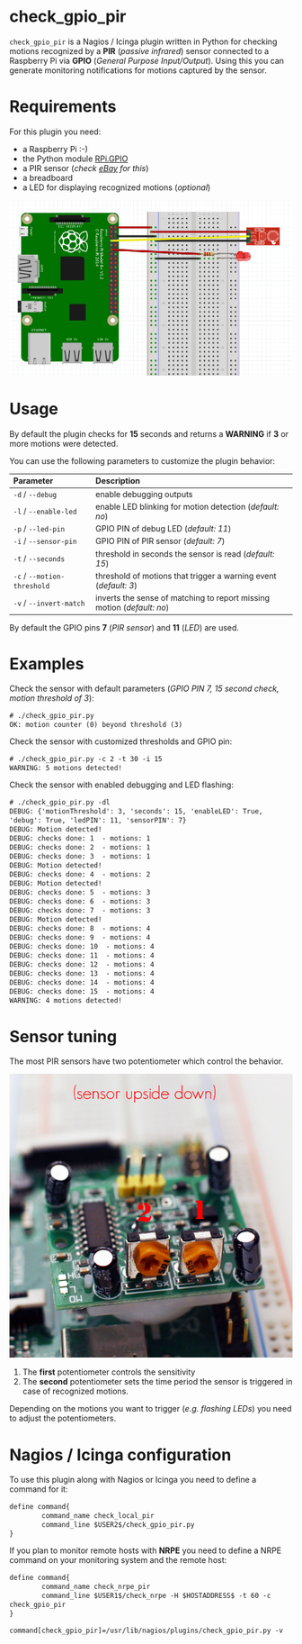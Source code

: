 check_gpio_pir
==============

``check_gpio_pir`` is a Nagios / Icinga plugin written in Python for checking motions recognized by a **PIR** (*passive infrared*) sensor connected to a Raspberry Pi via **GPIO** (*General Purpose Input/Output*).
Using this you can generate monitoring notifications for motions captured by the sensor.

Requirements
============
For this plugin you need:
- a Raspberry Pi :-)
- the Python module [RPi.GPIO](https://pypi.python.org/pypi/RPi.GPIO)
- a PIR sensor (*check [eBay](http://www.ebay.com) for this*)
- a breadboard
- a LED for displaying recognized motions (*optional*)

![Example layout](https://raw.githubusercontent.com/stdevel/check_gpio_pir/master/example_layout.jpg "Example layout")


Usage
=====
By default the plugin checks for **15** seconds and returns a **WARNING** if **3** or more motions were detected.

You can use the following parameters to customize the plugin behavior:

| Parameter | Description |
|:----------|:------------|
| ``-d`` / ``--debug`` | enable debugging outputs |
| ``-l`` / ``--enable-led`` | enable LED blinking for motion detection (*default: no*) |
| ``-p`` / ``--led-pin`` | GPIO PIN of debug LED (*default: 11*) |
| ``-i`` / ``--sensor-pin`` | GPIO PIN of PIR sensor (*default: 7*) |
| ``-t`` / ``--seconds`` | threshold in seconds the sensor is read (*default: 15*) |
| ``-c`` / ``--motion-threshold`` | threshold of motions that trigger a warning event (*default: 3*) |
| ``-v`` / ``--invert-match`` | inverts the sense of matching to report missing motion (*default: no*) |

By default the GPIO pins **7** (*PIR sensor*) and **11** (*LED*) are used.



Examples
========
Check the sensor with default parameters (*GPIO PIN 7, 15 second check, motion threshold of 3*):
```
# ./check_gpio_pir.py
OK: motion counter (0) beyond threshold (3)
```

Check the sensor with customized thresholds and GPIO pin:
```
# ./check_gpio_pir.py -c 2 -t 30 -i 15
WARNING: 5 motions detected!
```

Check the sensor with enabled debugging and LED flashing:
```
# ./check_gpio_pir.py -dl
DEBUG: {'motionThreshold': 3, 'seconds': 15, 'enableLED': True, 'debug': True, 'ledPIN': 11, 'sensorPIN': 7}
DEBUG: Motion detected!
DEBUG: checks done: 1  - motions: 1
DEBUG: checks done: 2  - motions: 1
DEBUG: checks done: 3  - motions: 1
DEBUG: Motion detected!
DEBUG: checks done: 4  - motions: 2
DEBUG: Motion detected!
DEBUG: checks done: 5  - motions: 3
DEBUG: checks done: 6  - motions: 3
DEBUG: checks done: 7  - motions: 3
DEBUG: Motion detected!
DEBUG: checks done: 8  - motions: 4
DEBUG: checks done: 9  - motions: 4
DEBUG: checks done: 10  - motions: 4
DEBUG: checks done: 11  - motions: 4
DEBUG: checks done: 12  - motions: 4
DEBUG: checks done: 13  - motions: 4
DEBUG: checks done: 14  - motions: 4
DEBUG: checks done: 15  - motions: 4
WARNING: 4 motions detected!
```

Sensor tuning
=============
The most PIR sensors have two potentiometer which control the behavior.

![Picture of sensor potentiometers](https://raw.githubusercontent.com/stdevel/check_gpio_pir/master/pir_sensor.jpg "Picture of sensor potentiometers")

1. The **first** potentiometer controls the sensitivity
2. The **second** potentiometer sets the time period the sensor is triggered in case of recognized motions.

Depending on the motions you want to trigger (*e.g. flashing LEDs*) you need to adjust the potentiometers.

Nagios / Icinga configuration
=============================
To use this plugin along with Nagios or Icinga you need to define a command for it:
```
define command{
        command_name check_local_pir
        command_line $USER2$/check_gpio_pir.py
}
```

If you plan to monitor remote hosts with **NRPE** you need to define a NRPE command on your monitoring system and the remote host:
```
define command{
        command_name check_nrpe_pir
        command_line $USER1$/check_nrpe -H $HOSTADDRESS$ -t 60 -c check_gpio_pir
}
```

```
command[check_gpio_pir]=/usr/lib/nagios/plugins/check_gpio_pir.py -v
```
